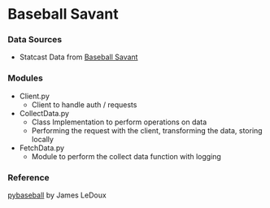# Baseball Savant

### Data Sources

- Statcast Data from [Baseball Savant](https://baseballsavant.mlb.com/)

### Modules

- Client.py
  - Client to handle auth / requests
- CollectData.py
  - Class Implementation to perform operations on data
  - Performing the request with the client, transforming the data, storing locally
- FetchData.py
  - Module to perform the collect data function with logging

### Reference

[pybaseball](https://github.com/jldbc/pybaseball) by James LeDoux
